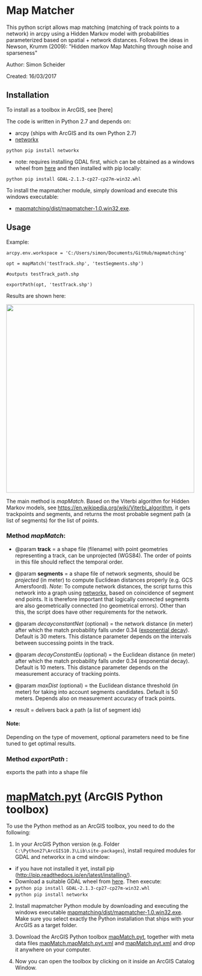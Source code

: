 # Map Matcher

This python script allows map matching (matching of track points to a network)
in arcpy using a Hidden Markov model with
probabilities parameterized based on spatial + network distances.
Follows the ideas in Newson, Krumm (2009):
"Hidden markov Map Matching through noise and sparseness"

Author:      Simon Scheider

Created:     16/03/2017
   

## Installation

To install as a toolbox in ArcGIS, see [here]

The code is written in Python 2.7 and depends on:

* arcpy (ships with ArcGIS and its own Python 2.7)
* [networkx](https://networkx.github.io) 

`python pip install networkx`

* note: requires installing GDAL first, which can be obtained as a windows wheel from [here](http://www.lfd.uci.edu/~gohlke/pythonlibs/)
     and then installed with pip locally:

`python pip install GDAL-2.1.3-cp27-cp27m-win32.whl`

To install the mapmatcher module, simply download and execute this windows executable:
- [mapmatching/dist/mapmatcher-1.0.win32.exe](https://github.com/simonscheider/mapmatching/blob/master/dist/mapmatcher-1.0.win32.exe).    

## Usage

Example:

`arcpy.env.workspace = 'C:/Users/simon/Documents/GitHub/mapmatching'`

`opt = mapMatch('testTrack.shp', 'testSegments.shp')`

`#outputs testTrack_path.shp`

`exportPath(opt, 'testTrack.shp')`

Results are shown here:

<img src="https://github.com/simonscheider/mapmatching/blob/master/example.PNG" width="500" />


The main method is _mapMatch_. Based on the Viterbi algorithm for Hidden Markov models,
see https://en.wikipedia.org/wiki/Viterbi_algorithm, it gets trackpoints and segments, and returns the most probable segment path (a list of segments) for the list of points.

### Method _mapMatch_:
* @param **track** = a shape file (filename) with point geometries representing a track, can be unprojected (WGS84). The order of points in this file should reflect the temporal order.
        
* @param **segments** = a shape file of network segments, should be _projected_ (in meter) to compute Euclidean distances properly (e.g. GCS Amersfoord). _Note_: To compute network distances, the script turns this network into a graph using [networkx](https://networkx.github.io), based on coincidence of segment end points. It is therefore important that logically connected segments are also geometrically connected (no geometrical errors). Other than this, the script does have other requirements for the network.
        
* @param _decayconstantNet_ (optional) = the network distance (in meter) after which the match probability falls under 0.34 ([exponential decay](https://en.wikipedia.org/wiki/Exponential_decay)). Default is 30 meters. This distance parameter depends on the intervals between successing points in the track.
        
* @param _decayConstantEu_ (optional) = the Euclidean distance (in meter) after which the match probability falls under 0.34 (exponential decay). Default is 10 meters. This distance parameter depends on the measurement accuracy of tracking points.
        
* @param _maxDist_ (optional) = the Euclidean distance threshold (in meter) for taking into account segments candidates. Default is 50 meters. Depends also on measurement accuracy of track points.

* result = delivers back a path (a list of segment ids)

#### Note: 
Depending on the type of movement, optional parameters need to be fine tuned to get optimal results.

### Method _exportPath_ :
exports the path into a shape file


# [mapMatch.pyt](#ready-set-go) (ArcGIS Python toolbox)

To use the Python method as an ArcGIS toolbox, you need to do the following:

1. In your ArcGIS Python version (e.g. Folder `C:\Python27\ArcGIS10.3\Lib\site-packages`), install required modules for GDAL and networkx in a cmd window:

- if you have not installed it yet, install pip (http://pip.readthedocs.io/en/latest/installing/). 
- Download a suitable GDAL wheel from [here](http://www.lfd.uci.edu/~gohlke/pythonlibs/). Then execute:
- `python pip install GDAL-2.1.3-cp27-cp27m-win32.whl`
- `python pip install networkx`

2. Install mapmatcher Python module by downloading and executing the windows executable [mapmatching/dist/mapmatcher-1.0.win32.exe](https://github.com/simonscheider/mapmatching/blob/master/dist/mapmatcher-1.0.win32.exe). Make sure you select exactly the Python installation that ships with your ArcGIS as a target folder.

3. Download the ArcGIS Python toolbox [mapMatch.pyt](https://github.com/simonscheider/mapmatching/blob/master/mapMatch.pyt), together with meta data files [mapMatch.mapMatch.pyt.xml](https://github.com/simonscheider/mapmatching/blob/master/mapMatch.mapMatch.pyt.xml) and [mapMatch.pyt.xml](https://github.com/simonscheider/mapmatching/blob/master/mapMatch.pyt.xml) and drop it anywhere on your computer.

4. Now you can open the toolbox by clicking on it inside an ArcGIS Catalog Window.


